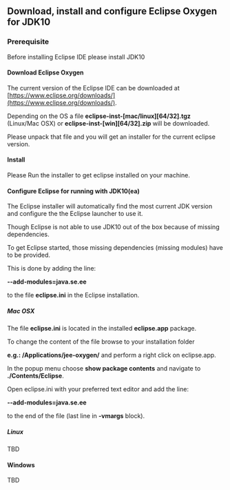 ## Download, install and configure Eclipse Oxygen for JDK10

### Prerequisite

Before installing Eclipse IDE please install JDK10

#### Download Eclipse Oxygen

The current version of the Eclipse IDE can be downloaded at [https://www.eclipse.org/downloads/](https://www.eclipse.org/downloads/).
	
Depending on the OS a file **eclipse-inst-[mac/linux][64/32].tgz** (Linux/Mac OSX) or **eclipse-inst-[win][64/32].zip** will be downloaded.
	
Please unpack that file and you will get an installer for the current eclipse version.
	
#### Install	

Please Run the installer to get eclipse installed on your machine.
	
#### Configure Eclipse for running with JDK10(ea)

The Eclipse installer will automatically find the most current JDK version and configure the the Eclipse launcher to use it.

Though Eclipse is not able to use JDK10 out of the box because of missing dependencies.

To get Eclipse started, those missing dependencies (missing modules) have to be provided.

This is done by adding the line: 

**--add-modules=java.se.ee**

to the file **eclipse.ini** in the Eclipse installation.

##### Mac OSX

The file **eclipse.ini** is located in the installed **eclipse.app** package.

To change the content of the file browse to your installation folder

**e.g.: /Applications/jee-oxygen/** and perform a right click on eclipse.app.

In the popup menu choose **show package contents** and navigate to **./Contents/Eclipse**.

Open eclipse.ini with your preferred text editor and add the line:

**--add-modules=java.se.ee**

to the end of the file (last line in **-vmargs** block).

##### Linux

TBD

#### Windows

TBD

		


